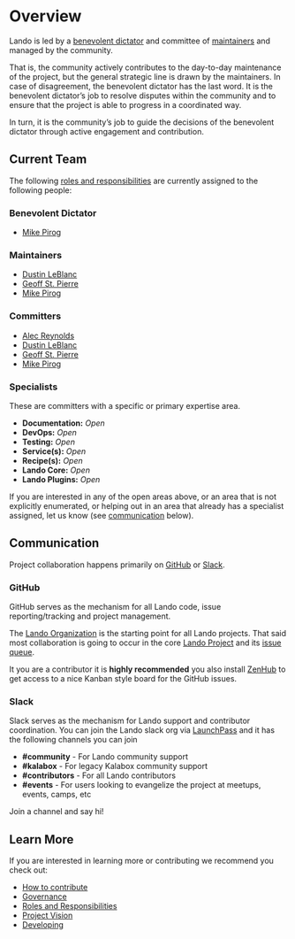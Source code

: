 # Overview

Lando is led by a [benevolent dictator](./roles.md#benevolent-dictator) and committee of [maintainers](./roles.md#maintainers) and managed by the community.

That is, the community actively contributes to the day-to-day maintenance of the project, but the general strategic line is drawn by the maintainers. In case of disagreement, the benevolent dictator has the last word. It is the benevolent dictator’s job to resolve disputes within the community and to ensure that the project is able to progress in a coordinated way.

In turn, it is the community’s job to guide the decisions of the benevolent dictator through active engagement and contribution.

## Current Team

The following [roles and responsibilities](./roles.md) are currently assigned to the following people:

### Benevolent Dictator

  * [Mike Pirog](https://github.com/pirog)

### Maintainers

  * [Dustin LeBlanc](https://github.com/dustinleblanc)
  * [Geoff St. Pierre](https://github.com/serundeputy)
  * [Mike Pirog](https://github.com/pirog)

### Committers

  * [Alec Reynolds](https://github.com/reynoldsalec)
  * [Dustin LeBlanc](https://github.com/dustinleblanc)
  * [Geoff St. Pierre](https://github.com/serundeputy)
  * [Mike Pirog](https://github.com/pirog)

### Specialists

These are committers with a specific or primary expertise area.

  * **Documentation:** *Open*
  * **DevOps:** *Open*
  * **Testing:** *Open*
  * **Service(s):** *Open*
  * **Recipe(s):** *Open*
  * **Lando Core:** *Open*
  * **Lando Plugins:** *Open*

If you are interested in any of the open areas above, or an area that is not explicitly enumerated, or helping out in an area that already has a specialist assigned, let us know (see [communication](#communication) below).

## Communication

Project collaboration happens primarily on [GitHub](https://github.com) or [Slack](https://slack.com/).

### GitHub

GitHub serves as the mechanism for all Lando code, issue reporting/tracking and project management.

The [Lando Organization](https://github.com/lando) is the starting point for all Lando projects. That said most collaboration is going to occur in the core [Lando Project](https://github.com/lando/lando) and its [issue queue](https://github.com/lando/lando/issues).

It you are a contributor it is **highly recommended** you also install [ZenHub](https://www.zenhub.com/extension) to get access to a nice Kanban style board for the GitHub issues.

### Slack

Slack serves as the mechanism for Lando support and contributor coordination. You can join the Lando slack org via [LaunchPass](https://launchpass.com/devwithlando) and it has the following channels you can join

  * **#community** - For Lando community support
  * **#kalabox** - For legacy Kalabox community support
  * **#contributors** - For all Lando contributors
  * **#events** - For users looking to evangelize the project at meetups, events, camps, etc

Join a channel and say hi!

## Learn More

If you are interested in learning more or contributing we recommend you check out:

  * [How to contribute](./how.md)
  * [Governance](./gov.md)
  * [Roles and Responsibilities](./roles.md)
  * [Project Vision](./vision.md)
  * [Developing](./../dev/started.md)
